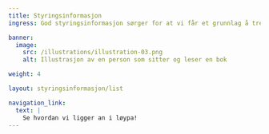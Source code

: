 ```yaml
---
title: Styringsinformasjon
ingress: God styringsinformasjon sørger for at vi får et grunnlag å treffe beslutninger på -at vi tar informerte valg, trekker i samme retning og når målene på en effektiv måte. Målrettet resultatoppfølging forutsetter at vi kjenner tilstanden til avdelingen, og følger opp ved å gjøre tiltak/forbedringer som er nødvendige. Nedenfor -status, statistikk og rapporteringer fra avdelingen. Og en oversikt over styringsstrukturen i avdelingen: -beslutningsvei(eskalering), ulike laug og fora som vi har.

banner:
  image:
    src: /illustrations/illustration-03.png
    alt: Illustrasjon av en person som sitter og leser en bok

weight: 4

layout: styringsinformasjon/list

navigation_link:
  text: |
    Se hvordan vi ligger an i løypa!
---
```

